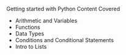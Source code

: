 Getting started with Python
Content Covered
- Arithmetic and Variables
- Functions
- Data Types
- Conditions and Conditional Statements
- Intro to Lists
